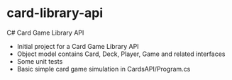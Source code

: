 card-library-api
================

C# Card Game Library API

- Initial project for a Card Game Library API
- Object model contains Card, Deck, Player, Game and related interfaces
- Some unit tests
- Basic simple card game simulation in CardsAPI/Program.cs
